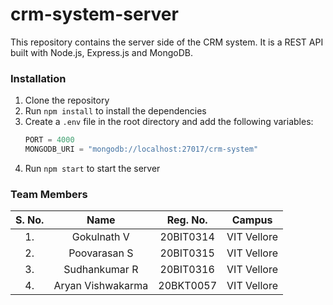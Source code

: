 # crm-system-server
This repository contains the server side of the CRM system. It is a REST API built with Node.js, Express.js and MongoDB.

### Installation
1. Clone the repository
2. Run `npm install` to install the dependencies
3. Create a `.env` file in the root directory and add   the following variables:
    ```js
    PORT = 4000
    MONGODB_URI = "mongodb://localhost:27017/crm-system"
    ```
4. Run `npm start` to start the server

### Team Members
S. No. | Name | Reg. No. | Campus
:-:|:-:|:-:|:-:
1\. | Gokulnath V | 20BIT0314 | VIT Vellore
2\. | Poovarasan S | 20BIT0315 | VIT Vellore
3\. | Sudhankumar R | 20BIT0316 | VIT Vellore
4\. | Aryan Vishwakarma | 20BKT0057 | VIT Vellore